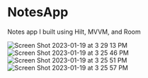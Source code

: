 # NotesApp
Notes app I built using Hilt, MVVM, and Room



![Screen Shot 2023-01-19 at 3 29 13 PM](https://user-images.githubusercontent.com/86651172/213566374-4bb7fe1e-6501-49e8-86e0-b474a51b7b7c.png)
![Screen Shot 2023-01-19 at 3 25 46 PM](https://user-images.githubusercontent.com/86651172/213566362-97b30366-e710-4faf-acb0-9d79e931af3e.png)
![Screen Shot 2023-01-19 at 3 25 51 PM](https://user-images.githubusercontent.com/86651172/213566368-42a3f24e-86d8-477d-98a3-32959e0144c1.png)
![Screen Shot 2023-01-19 at 3 25 57 PM](https://user-images.githubusercontent.com/86651172/213566370-ae0fe237-74bc-4e36-ab81-5c3ad76aa3a5.png)
